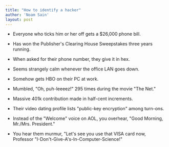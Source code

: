 ```yaml
---
title: "How to identify a hacker"
author: 'Noam Sain'
layout: post
---
```


* Everyone who ticks him or her off gets a $26,000 phone bill.

* Has won the Publisher's Clearing House Sweepstakes three years running.

* When asked for their phone number, they give it in hex.

* Seems strangely calm whenever the office LAN goes down.

* Somehow gets HBO on their PC at work.

* Mumbled, "Oh, puh-leeeez!" 295 times during the movie "The Net."

* Massive 401k contribution made in half-cent increments.

* Their video dating profile lists "public-key encryption" among turn-ons.

* Instead of the "Welcome" voice on AOL, you overhear, "Good Morning, Mr./Mrs. President."

* You hear them murmur, "Let's see you use that VISA card now, Professor "I-Don't-Give-A's-In-Computer-Science!"
